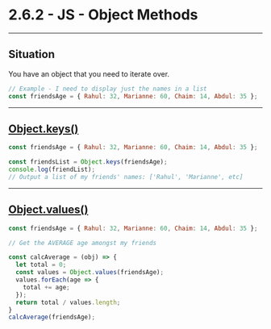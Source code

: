 # 2.6.2 - JS - Object Methods

---

## Situation

You have an object that you need to iterate over.

```js
// Example - I need to display just the names in a list
const friendsAge = { Rahul: 32, Marianne: 60, Chaim: 14, Abdul: 35 };
```

---

## [Object.keys()](https://www.geeksforgeeks.org/object-keys-javascript/)

```js
const friendsAge = { Rahul: 32, Marianne: 60, Chaim: 14, Abdul: 35 };

const friendsList = Object.keys(friendsAge);
console.log(friendList);
// Output a list of my friends' names: ['Rahul', 'Marianne', etc]
```

---

## [Object.values()](https://developer.mozilla.org/en-US/docs/Web/JavaScript/Reference/Global_Objects/Object/values)

```js
const friendsAge = { Rahul: 32, Marianne: 60, Chaim: 14, Abdul: 35 };

// Get the AVERAGE age amongst my friends

const calcAverage = (obj) => {
  let total = 0;
  const values = Object.values(friendsAge);
  values.forEach(age => {
    total += age;
  });
  return total / values.length;
}
calcAverage(friendsAge);

```